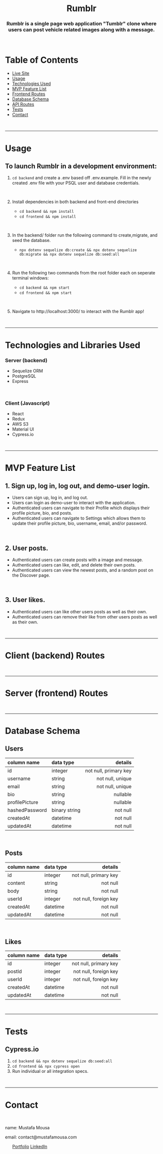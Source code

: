 <p align="center">
  <h1 align="center">Rumblr</h1>
  <h3 align="center">Rumblr is a single page web application "Tumblr" clone where users can post vehicle related images along with a message.</h3>
</p>

<br/>

# Table of Contents

- [Live Site](https://rumblr-app.herokuapp.com/)
- [Usage](#usage)
- [Technologies Used](#technologiesused)
- [MVP Feature List](#mvpfeaturelist)
- [Frontend Routes](#frontendroutes)
- [Database Schema](#databaseschema)
- [API Routes](#apiroutes)
- [Tests](#tests)
- [Contact](#contact)

<br/>

---

<a name="usage"></a>

# Usage

## To launch Rumblr in a development environment:

1.  `cd backend` and create a .env based off .env.example. Fill in the newly created .env file with your PSQL user and database credentials.

<br/>

2.  Install dependencies in both backend and front-end directories

    - `cd backend && npm install`
    - `cd frontend && npm install`

<br/>

3.  In the backend/ folder run the following command to create,migrate, and seed the database.

    - `npx dotenv sequelize db:create && npx dotenv sequelize db:migrate && npx dotenv sequelize db:seed:all`

<br/>

4.  Run the following two commands from the root folder each on seperate terminal windows:

    - `cd backend && npm start`
    - `cd frontend && npm start`

<br/>

5.  Navigate to http://localhost:3000/ to interact with the Rumblr app!

<br/>

---

<a name="technologiesused"></a>

# Technologies and Libraries Used

### Server (backend)

- Sequelize ORM
- PostgreSQL
- Express

<br/>

### Client (Javascript)

- React
- Redux
- AWS S3
- Material UI
- Cypress.io

<br/>

---

<a name="mvpfeaturelist" ></a>

# MVP Feature List

## 1. Sign up, log in, log out, and demo-user login.

- Users can sign up, log in, and log out.
- Users can login as demo-user to interact with the application.
- Authenticated users can navigate to their Profile which displays their profile picture, bio, and posts.
- Authenticated users can navigate to Settings which allows them to update their profile picture, bio, username, email, and/or password.

<br/>

## 2. User posts.

- Authenticated users can create posts with a image and message.
- Authenticated users can like, edit, and delete their own posts.
- Authenticated users can view the newest posts, and a random post on the Discover page.

<br/>

## 3. User likes.

- Authenticated users can like other users posts as well as their own.
- Authenticated users can remove their like from other users posts as well as their own.

<br/>

---

<a name="frontendroutes"></a>

# Client (backend) Routes

<br/>

---

<a name="apiroutes"></a>

# Server (frontend) Routes

<br/>

---

<a name="databaseschema"></a>

# Database Schema

## Users

| column name    | data type     |               details |
| :------------- | :------------ | --------------------: |
| id             | integer       | not null, primary key |
| username       | string        |      not null, unique |
| email          | string        |      not null, unique |
| bio            | string        |              nullable |
| profilePicture | string        |              nullable |
| hashedPassword | binary string |              not null |
| createdAt      | datetime      |              not null |
| updatedAt      | datetime      |              not null |

<br />

## Posts

| column name | data type |               details |
| :---------- | :-------- | --------------------: |
| id          | integer   | not null, primary key |
| content     | string    |              not null |
| body        | string    |              not null |
| userId      | integer   | not null, foreign key |
| createdAt   | datetime  |              not null |
| updatedAt   | datetime  |              not null |

<br />

## Likes

| column name | data type |               details |
| :---------- | :-------- | --------------------: |
| id          | integer   | not null, primary key |
| postId      | integer   | not null, foreign key |
| userId      | integer   | not null, foreign key |
| createdAt   | datetime  |              not null |
| updatedAt   | datetime  |              not null |

<br />

---

<a name="tests"></a>

# Tests

## Cypress.io

1. `cd backend && npx dotenv sequelize db:seed:all`
2. `cd frontend && npx cypress open`
3. Run individual or all integration specs.

<br/>

---

<a name="contact"></a>

# Contact

<br/>

<p>name: Mustafa Mousa</p>
<p>email: contact@mustafamousa.com</p>
<ul>
 <a href="http://mustafaomousa.github.io/">Portfolio</a>
 <a href="https://www.linkedin.com/in/mustafa-mousa-8b8053157/">LinkedIn</a>
</ul>

[login-screenshot]: images/login-screenshot.png
[home-page-screenshot]: images/home-page-screenshot.png
